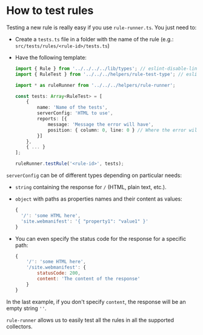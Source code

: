 # How to test rules

Testing a new rule is really easy if you use `rule-runner.ts`. You just
need to:

* Create a `tests.ts` file in a folder with the name of the rule
(e.g.: `src/tests/rules/<rule-id>/tests.ts`)

* Have the following template:

  ```typescript
  import { Rule } from '../../../../lib/types'; // eslint-disable-line no-unused-vars
  import { RuleTest } from '../../../helpers/rule-test-type'; // eslint-disable-line no-unused-vars

  import * as ruleRunner from '../../../helpers/rule-runner';

  const tests: Array<RuleTest> = [
      {
          name: 'Name of the tests',
          serverConfig: 'HTML to use',
          reports: [{
              message: 'Message the error will have',
              position: { column: 0, line: 0 } // Where the error will show
          }]
      },
      { ... }
  ];

  ruleRunner.testRule('<rule-id>', tests);
  ```

`serverConfig` can be of different types depending on particular needs:

* `string` containing the response for `/` (HTML, plain text, etc.).
* `object` with paths as properties names and their content as values:

  ```js
  {
    '/': 'some HTML here',
    'site.webmanifest': '{ "property1": "value1" }'
  }
  ```

* You can even specify the status code for the response for
  a specific path:

  ```js
  {
      '/': 'some HTML here',
      '/site.webmanifest': {
          statusCode: 200,
          content: 'The content of the response'
      }
  }
  ```

In the last example, if you don't specify `content`, the response
will be an empty string `''`.

`rule-runner` allows us to easily test all the rules in all the
supported collectors.
